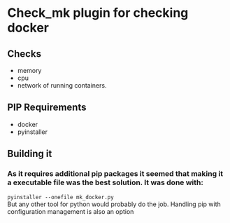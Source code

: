 # Check_mk plugin for checking docker
## Checks
* memory
* cpu
* network
of running containers.

## PIP Requirements
* docker
* pyinstaller

## Building it
### As it requires additional pip packages it seemed that making it a executable file was the best solution. It was done with:
`pyinstaller --onefile mk_docker.py` <br>
But any other tool for python would probably do the job. Handling pip with configuration management is also an option